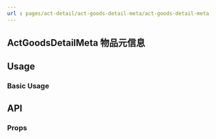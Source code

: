 ```yaml
---
url : pages/act-detail/act-goods-detail-meta/act-goods-detail-meta
---
```


## ActGoodsDetailMeta 物品元信息


## Usage

### Basic Usage

## API

### Props

